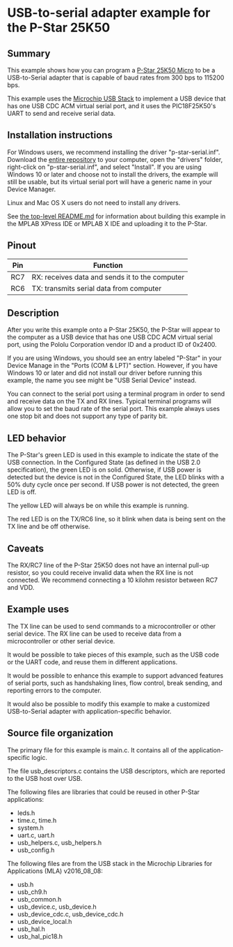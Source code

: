 # USB-to-serial adapter example for the P-Star 25K50

## Summary

This example shows how you can program a [P-Star 25K50 Micro][pstar25m] to be a
USB-to-Serial adapter that is capable of baud rates from 300 bps to 115200 bps.

This example uses the [Microchip USB Stack][mla] to implement a USB device that
has one USB CDC ACM virtual serial port, and it uses the PIC18F25K50's UART to
send and receive serial data.


## Installation instructions

For Windows users, we recommend installing the driver "p-star-serial.inf".
Download the [entire repository](../) to your computer, open the "drivers"
folder, right-click on "p-star-serial.inf", and select "Install".  If you are
using Windows 10 or later and choose not to install the drivers, the example
will still be usable, but its virtual serial port will have a generic name in
your Device Manager.

Linux and Mac OS X users do not need to install any drivers.

See [the top-level README.md](../README.md) for information about building this
example in the MPLAB XPress IDE or MPLAB X IDE and uploading it to the P-Star.


## Pinout

| Pin | Function                                        |
|-----|-------------------------------------------------|
| RC7 | RX: receives data and sends it to the computer  |
| RC6 | TX: transmits serial data from computer         |


## Description

After you write this example onto a P-Star 25K50, the P-Star will appear to the
computer as a USB device that has one USB CDC ACM virtual serial port, using the
Pololu Corporation vendor ID and a product ID of 0x2400.

If you are using Windows, you should see an entry labeled "P-Star" in your
Device Manage in the "Ports (COM & LPT)" section.  However, if you have Windows
10 or later and did not install our driver before running this example, the name
you see might be "USB Serial Device" instead.

You can connect to the serial port using a terminal program in order to send and
receive data on the TX and RX lines.  Typical terminal programs will allow you
to set the baud rate of the serial port.  This example always uses one stop bit
and does not support any type of parity bit.


## LED behavior

The P-Star's green LED is used in this example to indicate the state of the USB
connection.  In the Configured State (as defined in the USB 2.0 specification),
the green LED is on solid.  Otherwise, if USB power is detected but the device
is not in the Configured State, the LED blinks with a 50% duty cycle once per
second.  If USB power is not detected, the green LED is off.

The yellow LED will always be on while this example is running.

The red LED is on the TX/RC6 line, so it blink when data is being sent on the TX
line and be off otherwise.


## Caveats

The RX/RC7 line of the P-Star 25K50 does not have an internal pull-up resistor,
so you could receive invalid data when the RX line is not connected.  We
recommend connecting a 10 kilohm resistor between RC7 and VDD.


## Example uses

The TX line can be used to send commands to a microcontroller or other serial
device.  The RX line can be used to receive data from a microcontroller or other
serial device.

It would be possible to take pieces of this example, such as the USB code or the
UART code, and reuse them in different applications.

It would be possible to enhance this example to support advanced features of
serial ports, such as handshaking lines, flow control, break sending, and
reporting errors to the computer.

It would also be possible to modify this example to make a customized
USB-to-Serial adapter with application-specific behavior.


## Source file organization

The primary file for this example is main.c.  It contains all of the
application-specific logic.

The file usb_descriptors.c contains the USB descriptors, which are reported to
the USB host over USB.

The following files are libraries that could be reused in other P-Star
applications:

- leds.h
- time.c, time.h
- system.h
- uart.c, uart.h
- usb_helpers.c, usb_helpers.h
- usb_config.h

The following files are from the USB stack in the Microchip Libraries for
Applications (MLA) v2016_08_08:

- usb.h
- usb_ch9.h
- usb_common.h
- usb_device.c, usb_device.h
- usb_device_cdc.c, usb_device_cdc.h
- usb_device_local.h
- usb_hal.h
- usb_hal_pic18.h

[pstar25m]: https://www.pololu.com/product/3150
[mla]: http://www.microchip.com/mplab/microchip-libraries-for-applications